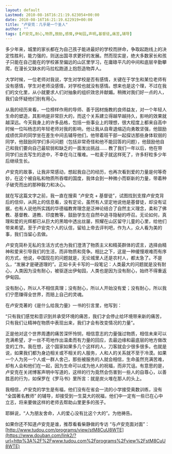 ```yaml
---
layout: default
Lastmod: 2010-08-16T16:21:19.623054+00:00
date: 2010-08-16T16:21:19.622919+00:00
title: "卢安克：几乎是一个圣人"
author: ""
tags: [卢安克,耐心,物质,鼓励,感情,伊甸园,声明,基督徒,痛苦,辅导]
---
```


多少年来，城里的家长都在为自己孩子能进最好的学校而拼命，争取起跑线上的决定性胜利，能力强的，则送出国寻求更好的发展。然而现实是，绝大多数家长和孩子只能在自己能在的学校甚至偏远的山区里学习，在庸碌平凡的中间和底层辛勤攀爬，在漫长又缺水的马拉松跑道上抱怨造物弄人。  

大学时候，一位老师对我说，学生对学校是否有感情，关键在于学生和某位老师有没有感情，学生对老师没感情，对学校也就没有感情。想来也是这个理，不过在我们的文化里，从小就要求人们对抽象的组织效忠并献媚。稍微对我们好一点的人，我们会怀疑他们别有用心。  

从我的经历来看，一位榜样作用的导师、善于因材施教的良师益友，对一个年轻人生命的塑造，其影响是非常巨大的，而这个关系建立得越早越持久，影响的效果就越深远。今天我身上的许多品格，包括一些事业上的理想，很大程度上都来自高中时候一位叫杨志的年轻老师对我的影响，他让我从自卑退缩迈向勇敢坚强，他鼓励成绩优异的同学坐在差生中间去辅导他们，他带着班干部一起探访那些身体软弱的同学，他鼓励同学们多问问题（包括非常奇怪和他不能回答的问题），他鼓励他自己和我们要向自己最软弱和缺乏的一面发出挑战…… 教了我们一年以后，他在带同学们出去写生的途中，不幸在乌江罹难。一粒麦子就这样死了，许多籽粒多少年后继续生长。  

卢安克的故事，让我非常感动，想起我自己的经历，也再次看到爱的力量是何等奇妙，在这个被自私和物质所吞噬的国度，我体会到一种微小而崭新的力量，带着种子破壳而出的那种毅力和决心。  

就在写这篇文字之前，我一直在搜索 “卢安克 + 基督徒”，试图找到支撑卢安克背后的信仰，从网上的信息看，没有定论，虽然有人坚定地说他是基督徒，却没有证据，也有人说他所实践的华德福教育理念是泛神论结合了自然主义理念，柔和了佛教、基督教、道教、印度教等，鼓励学生在自然中追寻隐秘的呼召。无论如何，真理和爱的光辉都已从巨大的黑暗中透出丝屡，照耀在山区留守儿童的心里，给他们带来希望。至于卢安克个人的认信，留给上帝去评判吧，作为人，众人看为美的事，我们当留心去做。  

卢安克简朴无私的生活方式也为我们澄清了物质主义和精英群体的谎言，选择由精神和爱来引导我们的生活，而非物质和竞争。相比之下，这是一种缓慢艰难而有序的方式，他说，中国现在的问题就是，无论城里人还是农村人，都太急了。不是么，“发展才是硬道理的”。正如卡夫卡写的一段笔记：人类最大的问题就是没有耐心，人类因为没有耐心，被驱逐出伊甸园，人类也是因为没有耐心，始终不得重返伊甸园。  

没有耐心，所以人不相信真理；没有耐心，所以人开始没有爱；没有耐心，所以我们宁愿赚得全世界，而赔上自己的灵魂。  

在卢安克著的《是什么给我力量》一书的引言里，他写到：  

“只有我们感觉和意识到并承受环境的痛苦，我们才会停止给环境带来新的痛苦，只有我们让精神在物质中表现出来，我们才会有改变情况的力量”。  

正是他对这个世界周遭的痛苦深怀怜悯，相信意志的力量强过物质，相信未来可以充满希望，才一丝不苟地作出温柔而有力量的回应，去最边缘和最底层的地方做改变的工作。我在想，这个国家如果多几个这样的人，刀客就会少很多很多。也就是说，如果我们都为身边相关或不相关的人服务，人和人的关系就不至于冷漠。如果一个人为另一个人或一群人舍己，那些被服务的人就会相信，生命虽然充满苦难，却有人会和他们在一起，因为生命可以成为他人的祝福，而非咒诅。有意思的是，卢安克在关闭博客声明中写道的，这样的行为竟然会伤害到一些人的自尊心，以善胜恶的行为，如保罗在《罗马书》里所言：就是炭火堆在那人的头上。  

我相信，卢安克的学生是有福，他们没有在省会一流的小学接受奥数训练，没有 “全国著名教师” 的辅导，却接受到一生莫大的祝福，他们中一定有一些已在心中立志，将来要做这样的老师去帮助山里更多的孩子。  

耶稣说，“人为朋友舍命，人的爱心没有比这个大的”。为他祷告。  

如果你还不知道卢安克是谁，推荐看看柴静做的专访 “与卢安克面对面”：[http://www.tudou.com/programs/view/stM8CuU8WTE](https://www.douban.com/link2/?url=http%3A%2F%2Fwww.tudou.com%2Fprograms%2Fview%2FstM8CuU8WTE)

